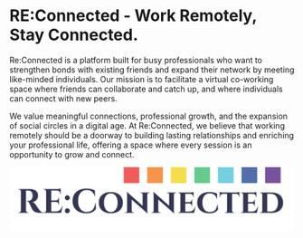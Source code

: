 # RE:Connected - Work Remotely, Stay Connected.

Re:Connected is a platform built for busy professionals who want to strengthen bonds with existing friends and expand their network by meeting like-minded individuals. Our mission is to facilitate a virtual co-working space where friends can collaborate and catch up, and where individuals can connect with new peers. 

We value meaningful connections, professional growth, and the expansion of social circles in a digital age. At Re:Connected, we believe that working remotely should be a doorway to building lasting relationships and enriching your professional life, offering a space where every session is an opportunity to grow and connect.

![alt text](/src/assets/logo-dark.png)


